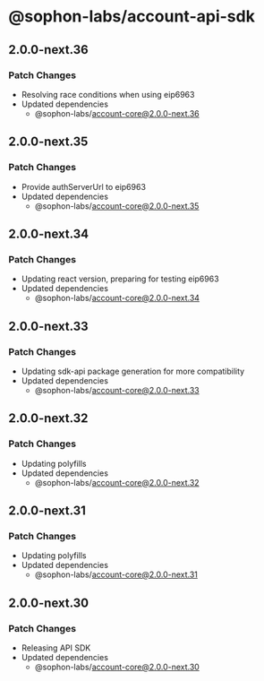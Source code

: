 # @sophon-labs/account-api-sdk

## 2.0.0-next.36

### Patch Changes

- Resolving race conditions when using eip6963
- Updated dependencies
  - @sophon-labs/account-core@2.0.0-next.36

## 2.0.0-next.35

### Patch Changes

- Provide authServerUrl to eip6963
- Updated dependencies
  - @sophon-labs/account-core@2.0.0-next.35

## 2.0.0-next.34

### Patch Changes

- Updating react version, preparing for testing eip6963
- Updated dependencies
  - @sophon-labs/account-core@2.0.0-next.34

## 2.0.0-next.33

### Patch Changes

- Updating sdk-api package generation for more compatibility
- Updated dependencies
  - @sophon-labs/account-core@2.0.0-next.33

## 2.0.0-next.32

### Patch Changes

- Updating polyfills
- Updated dependencies
  - @sophon-labs/account-core@2.0.0-next.32

## 2.0.0-next.31

### Patch Changes

- Updating polyfills
- Updated dependencies
  - @sophon-labs/account-core@2.0.0-next.31

## 2.0.0-next.30

### Patch Changes

- Releasing API SDK
- Updated dependencies
  - @sophon-labs/account-core@2.0.0-next.30
